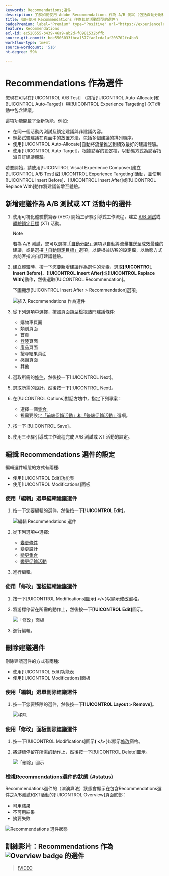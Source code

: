 ```yaml
---
keywords: Recommendations;選件
description: 了解如何使用 Adobe Recommendations 作為 A/B 測試 (包括自動分配和自動鎖定目標) 以及體驗鎖定 (XT) 活動的選件。
title: 如何使用 Recommendations 作為其他活動類型的選件？
badgePremium: label="Premium" type="Positive" url="https://experienceleague.adobe.com/docs/target/using/introduction/intro.html?lang=en#premium newtab=true" tooltip="檢視Target Premium包含的內容。"
feature: Recommendations
exl-id: ec520555-b439-46a9-ab2d-f0981532bffb
source-git-commit: bde5506033fbca1577fad1cda1af203702fc4bb3
workflow-type: tm+mt
source-wordcount: '516'
ht-degree: 59%

---
```


# Recommendations 作為選件

您現在可以在[!UICONTROL A/B Test] （包括[!UICONTROL Auto-Allocate]和[!UICONTROL Auto-Target]）與[!UICONTROL Experience Targeting] (XT)活動中包含建議。

這項功能開啟了全新功能，例如:

* 在同一個活動內測試及鎖定建議與非建議內容。
* 輕鬆試驗建議在頁面中的放置方法，包括多個建議的排列順序。
* 使用[!UICONTROL Auto-Allocate]自動將流量推送到績效最好的建議體驗。
* 使用[!UICONTROL Auto-Target]，根據訪客的設定檔，以動態方式為訪客指派自訂建議體驗。

若要開始，請使用[!UICONTROL Visual Experience Composer]建立[!UICONTROL A/B Test]或[!UICONTROL Experience Targeting]活動，並使用[!UICONTROL Insert Before]、[!UICONTROL Insert After]或[!UICONTROL Replace With]動作將建議新增至體驗。

## 新增建議作為 A/B 測試或 XT 活動中的選件

1. 使用可視化體驗撰寫器 (VEC) 開始三步驟引導式工作流程，建立 [A/B 測試](/help/main/c-activities/t-test-ab/t-test-create-ab/test-create-ab.md)或[體驗鎖定目標](/help/main/c-activities/t-experience-target/t-xt-create/xt-create.md) (XT) 活動。

   >[!NOTE]
   >
   >若為 A/B 測試，您可以選擇[「自動分配」](/help/main/c-activities/automated-traffic-allocation/automated-traffic-allocation.md)選項以自動將流量推送至成效最佳的建議，或是選擇[「自動鎖定目標」](/help/main/c-activities/auto-target/auto-target-to-optimize.md)選項，以便根據訪客的設定檔，以動態方式為訪客指派自訂建議體驗。

1. 建立[體驗](/help/main/c-experiences/c-visual-experience-composer/viztarget-options.md)時，按一下您要新增建議作為選件的元素，選取&#x200B;**[!UICONTROL Insert Before]**、**[!UICONTROL Insert After]**&#x200B;或&#x200B;**[!UICONTROL Replace With]**&#x200B;動作，然後選取[!UICONTROL Recommendation]。

   下圖顯示[!UICONTROL Insert After > Recommendation]選項。

   ![插入 Recommendations 作為選件](/help/main/c-recommendations/assets/replace-after-recommendations.png)

1. 從下列選項中選擇，按照頁面類型檢視熱門建議條件:

   * 購物車頁面
   * 類別頁面
   * 首頁
   * 登陸頁面
   * 產品頁面
   * 搜尋結果頁面
   * 感謝頁面
   * 其他

1. 選取所需的[條件](/help/main/c-recommendations/c-algorithms/algorithms.md)，然後按一下[!UICONTROL Next]。
1. 選取所需的[設計](/help/main/c-recommendations/c-design-overview/design-overview.md)，然後按一下[!UICONTROL Next]。
1. 在[!UICONTROL Options]對話方塊中，指定下列專案：

   * 選擇一個[集合](/help/main/c-recommendations/c-products/collections.md)。
   * 視需要設定[「前端促銷活動」和「後端促銷活動」](/help/main/c-recommendations/t-create-recs-activity/adding-promotions.md)選項。

1. 按一下 [!UICONTROL Save]。
1. 使用三步驟引導式工作流程完成 A/B 測試或 XT 活動的設定。

## 編輯 Recommendations 選件的設定

編輯選件組態的方式有兩種:

* 使用[!UICONTROL Edit]功能表
* 使用[!UICONTROL Modifications]面板

### 使用「編輯」選單編輯建議選件

1. 按一下您要編輯的選件，然後按一下&#x200B;**[!UICONTROL Edit]**。

   ![編輯 Recommendations 選件](/help/main/c-recommendations/assets/recs-offer-edit.png)

1. 從下列選項中選擇:

   * [變更條件](/help/main/c-recommendations/c-algorithms/algorithms.md)
   * [變更設計](/help/main/c-recommendations/c-design-overview/design-overview.md)
   * [變更集合](/help/main/c-recommendations/c-products/collections.md)
   * [變更促銷活動](/help/main/c-recommendations/t-create-recs-activity/adding-promotions.md)

1. 進行編輯。

### 使用「修改」面板編輯建議選件

1. 按一下[!UICONTROL Modifications]圖示&#x200B;**( `</>` )**&#x200B;以顯示[修改](/help/main/c-experiences/c-visual-experience-composer/c-vec-code-editor/vec-code-editor.md)窗格。
1. 將游標停留在所需的動作上，然後按一下&#x200B;**[!UICONTROL Edit]**&#x200B;圖示。

   ![「修改」面板](/help/main/c-recommendations/assets/recs-offer-modifications.png)

1. 進行編輯。

## 刪除建議選件

刪除建議選件的方式有兩種:

* 使用[!UICONTROL Edit]功能表
* 使用[!UICONTROL Modifications]面板

### 使用「編輯」選單刪除建議選件

1. 按一下您要移除的選件，然後按一下&#x200B;**[!UICONTROL Layout > Remove]**。

   ![移除](/help/main/c-recommendations/assets/recs-offer-remove.png)

### 使用「修改」面板刪除建議選件

1. 按一下[!UICONTROL Modifications]圖示&#x200B;**( &lt;/> )**&#x200B;以顯示[修改](/help/main/c-experiences/c-visual-experience-composer/c-vec-code-editor/vec-code-editor.md)窗格。
1. 將游標停留在所需的動作上，然後按一下[!UICONTROL Delete]圖示。

   ![「刪除」圖示](/help/main/c-recommendations/assets/recs-offer-delete.png)

### 檢視Recommendations選件的狀態 {#status}

Recommendations選件的（演演算法）狀態會顯示在包含Recommendations選件之A/B測試和XT活動的[!UICONTROL Overview]頁面底部：

* 可用結果
* 不可用結果
* 摘要失敗

![Recommendations 選件狀態](/help/main/c-recommendations/assets/recs-offer-status.png)

## 訓練影片：Recommendations 作為![Overview badge](/help/main/assets/overview.png) 的選件

>[!VIDEO](https://video.tv.adobe.com/v/28878)
